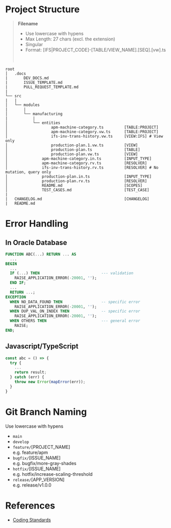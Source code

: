 # Project Structure

> **Filename**
> - Use lowercase with hypens
> - Max Length: 27 chars (excl. the extension)
> - Singular
> - Format: [IFS|PROJECT_CODE]-[TABLE/VIEW_NAME].[SEQ].[vw].ts
>
></br>

```
root
│   .docs
|       DEV_DOCS.md
|       ISSUE_TEMPLATE.md
|       PULL_REQUEST_TEMPLATE.md
|
└── src
|   |
│   └── modules
|       |
│       └── manufacturing
|           |
│           └── entities
│                   apm-machine-category.ts         [TABLE:PROJECT]
│                   apm-machine-category.vw.ts      [TABLE:PROJECT]
│                   ifs-inv-trans-history.vw.ts     [VIEW:IFS] # View only
│                   production-plan.1.vw.ts         [VIEW]
│                   production-plan.ts              [TABLE]
│                   production-plan.vw.ts           [VIEW]
│               apm-machine-category.in.ts          [INPUT_TYPE]
│               apm-machine-category.rv.ts          [RESOLVER]
│               ifs-inv-trans-history.rv.ts         [RESOLVER] # No mutation, query only
│               production-plan.in.ts               [INPUT_TYPE]
│               production-plan.rv.ts               [RESOLVER]
│               README.md                           [SCOPES]
│               TEST_CASES.md                       [TEST_CASE]
|
|   CHANGELOG.md                                    [CHANGELOG]
|   README.md
```

# Error Handling

## In Oracle Database

```sql
FUNCTION ABC(...) RETURN ... AS
  ...
BEGIN
  ...
  IF (...) THEN                           --- validation
    RAISE_APPLICATION_ERROR(-20001, '');
  END IF;
  ...
  RETURN ...;
EXCEPTION
  WHEN NO_DATA_FOUND THEN                 -- specific error
    RAISE_APPLICATION_ERROR(-20001, '');
  WHEN DUP_VAL_ON_INDEX THEN              -- specific error
    RAISE_APPLICATION_ERROR(-20001, '');
  WHEN OTHERS THEN                        --- general error
    RAISE;
END;
```

## Javascript/TypeScript

```javascript
const abc = () => {
  try {
    ...
    return result;
  } catch (err) {
    throw new Error(mapError(err));
  }
}
```

# Git Branch Naming

Use lowercase with hypens

* `main`
* `develop`
* `feature/`[PROJECT_NAME]</br>
  e.g. feature/apm
* `bugfix/`[ISSUE_NAME]</br>
  e.g. bugfix/more-gray-shades
* `hotfix/`[ISSUE_NAME]</br>
  e.g. hotfix/increase-scaling-threshold
* `release/`[APP_VERSION]</br>
  e.g. release/v1.0.0

# References

* [Coding Standards](https://github.com/angular/components/blob/master/CODING_STANDARDS.md)
